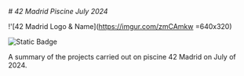 <em> # 42 Madrid Piscine July 2024 </em>

!'[42 Madrid Logo & Name](https://imgur.com/zmCAmkw =640x320)

![Static Badge](https://img.shields.io/badge/42_Madrid-Student-green?style=flat)

A summary of the projects carried out on piscine 42 Madrid on July of 2024.
